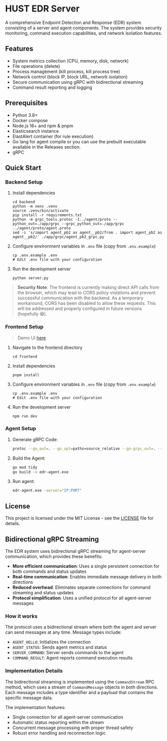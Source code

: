 # HUST EDR Server

A comprehensive Endpoint Detection and Response (EDR) system consisting of a server and agent components. The system provides security monitoring, command execution capabilities, and network isolation features.

## Features

- System metrics collection (CPU, memory, disk, network)
- File operations (delete)
- Process management (kill process, kill process tree)
- Network control (block IP, block URL, network isolation)
- Secure communication using gRPC with bidirectional streaming
- Command result reporting and logging

## Prerequisites

- Python 3.8+
- Docker compose
- Node.js 16+ and npm & pnpm
- Elasticsearch instance
- ElastAlert container (for rule execution)
- Go lang for agent compile or you can use the prebuilt executable available in the Releases section.
- gRPC

## Quick Start

### Backend Setup

1. Install dependencies
   ```
   cd backend
   python -m venv .venv
   source .venv/bin/activate
   pip install -r requirements.txt
   python -m grpc_tools.protoc -I../agent/proto --python_out=./app/grpc --grpc_python_out=./app/grpc ../agent/proto/agent.proto
   sed -i 's/import agent_pb2 as agent__pb2/from . import agent_pb2 as agent__pb2/' ./app/grpc/agent_pb2_grpc.py
   ```

2. Configure environment variables in `.env` file (copy from `.env.example`)
   ```
   cp .env.example .env
   # Edit .env file with your configuration
   ```

3. Run the development server
   ```
   python server.py
   ``` 

> **Security Note**: The frontend is currently making direct API calls from the browser, which may lead to CORS policy violations and prevent successful communication with the backend. As a temporary workaround, CORS has been disabled to allow these requests. This will be addressed and properly configured in future versions (hopefully 😅).

### Frontend Setup

> Demo UI [here](./frontend/README.md)

1. Navigate to the frontend directory
   ```
   cd frontend
   ```

2. Install dependencies
   ```
   pnpm install
   ```

3. Configure environment variables in `.env` file (copy from `.env.example`)
   ```
   cp .env.example .env
   # Edit .env file with your configuration
   ```

4. Run the development server
   ```
   npm run dev
   ``` 

### Agent Setup

1. Generate gRPC Code:
   ```bash
   protoc --go_out=. --go_opt=paths=source_relative --go-grpc_out=. --go-grpc_opt=paths=source_relative proto/agent.proto
   ```

2. Build the Agent:
   ```bash
   go mod tidy
   go build -o edr-agent.exe
   ```

3. Run agent:
   ```bash
   edr-agent.exe -server="IP:PORT"
   ```

## License

This project is licensed under the MIT License - see the [LICENSE](./LICENSE) file for details. 

## Bidirectional gRPC Streaming

The EDR system uses bidirectional gRPC streaming for agent-server communication, which provides these benefits:

- **More efficient communication**: Uses a single persistent connection for both commands and status updates
- **Real-time communication**: Enables immediate message delivery in both directions
- **Reduced overhead**: Eliminates separate connections for command streaming and status updates
- **Protocol simplification**: Uses a unified protocol for all agent-server messages

### How it works

The protocol uses a bidirectional stream where both the agent and server can send messages at any time.
Message types include:

- `AGENT_HELLO`: Initializes the connection
- `AGENT_STATUS`: Sends agent metrics and status
- `SERVER_COMMAND`: Server sends commands to the agent
- `COMMAND_RESULT`: Agent reports command execution results

### Implementation Details

The bidirectional streaming is implemented using the `CommandStream` RPC method, which uses a stream of `CommandMessage` objects in both directions. Each message includes a type identifier and a payload that contains the specific message data. 

The implementation features:
- Single connection for all agent-server communication
- Automatic status reporting within the stream
- Concurrent message processing with proper thread safety
- Robust error handling and reconnection logic
